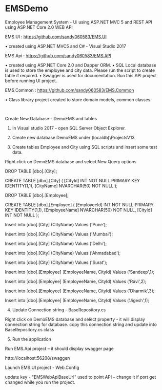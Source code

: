 # EMSDemo
Employee Management System - UI using ASP.NET MVC 5 and REST API using ASP.NET Core 2.0 WEB API



EMS.UI : https://github.com/sandy060583/EMS.UI

•	created using ASP.NET MVC5 and C# - Visual Studio 2017

EMS.Api : https://github.com/sandy060583/EMS.API

•	created using ASP.NET Core 2.0 and Dapper ORM. 
•	SQL Local database is used to store the employee and city data. Please run the script to create table if required. 
•	Swagger is used for documentation. Run this API project before running UI project.

EMS.Common : https://github.com/sandy060583/EMS.Common

•	Class library project created to store domain models, common classes.

 

Create New Database - DemoEMS and tables 

1. In Visual studio 2017 - open SQL Server Object Explorer.

2. Create new database DemoEMS under (localdb)\ProjectsV13


3. Create tables Employee and City using SQL scripts and insert some test data.

Right click on DemoEMS database and select New Query options

DROP TABLE [dbo].[City];

CREATE TABLE [dbo].[City]
(
    [CityId] INT NOT NULL PRIMARY KEY IDENTITY(1,1), 
    [CityName] NVARCHAR(50) NOT NULL
);

DROP TABLE [dbo].[Employee];

CREATE TABLE [dbo].[Employee]
(
    [EmployeeId] INT NOT NULL PRIMARY KEY IDENTITY(1,1), 
    [EmployeeName] NVARCHAR(50) NOT NULL, 
    [CityId] INT NOT NULL
);


Insert into [dbo].[City] (CityName) Values ('Pune');

Insert into [dbo].[City] (CityName) Values ('Mumbai');

Insert into [dbo].[City] (CityName) Values ('Delhi');

Insert into [dbo].[City] (CityName) Values ('Ahmadabad');

Insert into [dbo].[City] (CityName) Values ('Surat');


Insert into [dbo].[Employee] (EmployeeName, CityId) Values ('Sandeep',1);

Insert into [dbo].[Employee] (EmployeeName, CityId) Values ('Ravi',2);

Insert into [dbo].[Employee] (EmployeeName, CityId) Values ('Dharmik',3);

Insert into [dbo].[Employee] (EmployeeName, CityId) Values ('Jigesh',1);


 

4. Update Connection string - BaseRepository.cs 

Right click on DemoEMS database and select property - it will display connection string for database.
copy this connection string and update into BaseRepository.cs class 

5. Run the application

Run EMS.Api project – it should display swagger page

http://localhost:56208/swagger/

 
Launch EMS.UI project - Web.Config 

update key - "EMSWebApiBaseUrl" used to point API – change it if port get changed while you run the project.


 
